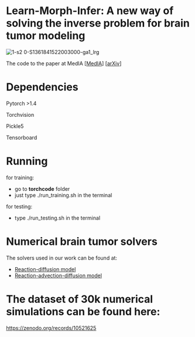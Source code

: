 # Learn-Morph-Infer: A new way of solving the inverse problem for brain tumor modeling 

![1-s2 0-S1361841522003000-ga1_lrg](https://user-images.githubusercontent.com/13185247/201695420-aab0fea8-fec3-47e9-98dc-e5f6c7d2d9ee.jpg)

The code to the paper at MedIA [[MedIA](https://t.co/R3IxrPrMFN)] [[arXiv](https://arxiv.org/abs/2111.04090)]   

# Dependencies
Pytorch >1.4

Torchvision

Pickle5

Tensorboard

# Running
for training:
- go to **torchcode** folder 
- just type ./run_training.sh in the terminal

for testing:
- type ./run_testing.sh in the terminal

# Numerical brain tumor solvers
The solvers used in our work can be found at:
- [Reaction-diffusion model](https://github.com/JanaLipkova/GliomaSolver) 
- [Reaction-advection-diffusion model](https://github.com/IvanEz/braintumorsolver)

# The dataset of 30k numerical simulations can be found here:
https://zenodo.org/records/10521625
